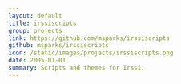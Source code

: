 ```yaml
---
layout: default
title: irssiscripts
group: projects
link: https://github.com/msparks/irssiscripts
github: msparks/irssiscripts
icon: /static/images/projects/irssiscripts.png
date: 2005-01-01
summary: Scripts and themes for Irssi.
---
```

